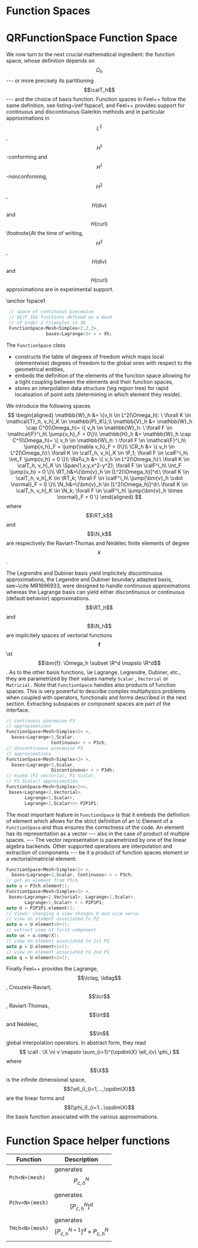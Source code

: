Function Spaces
===============





# QRFunctionSpace Function Space

We now turn to the next crucial mathematical ingredient: the function space,
whose definition depends on $$\Omega_h$$ --- or more precisely its partitioning
$$\calT_h$$ --- and the choice of basis function. Function spaces in Feel++
follow the same definition, see listing~\ref fspace1, and Feel++ provides
support for continuous and discontinuous Galerkin methods and in particular
approximations in $$L^2$$, $$H^1$$-conforming and $$H^1$$-nonconforming, $$H^2$$,
$$H(\mathrm{div})$$ and $$H(\mathrm{curl})$$\footnote{At the time of writing, $$H^2$$,
$$H(\mathrm{div})$$ and $$H(\mathrm{curl})$$ approximations are in experimental
support.

\anchor fspace1
```cpp
 // space of continuous piecewise
 // $$\P_3$$ functions defined on a mesh
 // of order 2 triangles in 3D
 FunctionSpace<Mesh<Simplex<2,2,3>,
               bases<Lagrange<3> > > Xh;
```


The `FunctionSpace`  class

 -  constructs the table of degrees of freedom which maps local (elementwise) degrees of
  freedom to the global ones with respect to the geometrical entities,
 -  embeds the definition of the elements of the function space allowing for a
  tight coupling between the elements and their function spaces,
 -  stores an interpolation data structure (\eg region tree) for rapid
  localisation of point sets (determining in which element they reside).


We introduce the following spaces
$$
  \begin{aligned}
    \mathbb{W}_h &= \{v_h \in L^2(\Omega_h): \ \forall K \in \mathcal{T}_h, v_h|_K
    \in \mathbb{P}_K\},\\
    \mathbb{V}_h &= \mathbb{W}_h \cap C^0(\Omega_h)= \{ v_h \in \mathbb{W}_h: \ \forall F \in
    \mathcal{F}^i_h\ \jump{v_h}_F = 0\}\\
    \mathbb{H}_h &= \mathbb{W}_h \cap C^1(\Omega_h)= \{ v_h \in \mathbb{W}_h: \ \forall F \in
    \mathcal{F}^i_h\ \jump{v_h}_F = \jump{\nabla v_h}_F = 0\}\\
    \CR_h &= \{ v_h \in L^2(\Omega_h):\ \forall K \in \calT_h, v_h|_K \in
    \P_1; \forall F \in \calF^i_h\ \int_F \jump{v_h} = 0 \}\\
    \RaTu_h &= \{ v_h \in L^2(\Omega_h):\ \forall K \in \calT_h, v_h|_K \in
    \Span{1,x,y,x^2-y^2}; \forall F \in \calF^i_h\ \int_F \jump{v_h} = 0 \}\\
    \RT_h&=\{\bm{v}_h \in [L^2(\Omega_h)]^d:\ \forall K \in \calT_h, v_h|_K \in
    \RT_k; \forall F \in \calF^i_h\ \jump{\bm{v}_h \cdot \normal}_F = 0 \}\\
    \N_h&=\{\bm{v}_h \in [L^2(\Omega_h)]^d:\ \forall K \in \calT_h, v_h|_K \in
    \N_k; \forall F \in \calF^i_h\ \jump{\bm{v}_h \times \normal}_F = 0 \}
  \end{aligned}
$$
where $$\RT_k$$ and $$\N_k$$ are respectively the Raviart-Thomas and N&eacute;d&eacute;lec finite
elements of degree $$k$$.

The Legrendre and Dubiner basis yield implicitely discontinuous
approximations, the Legendre and Dubiner boundary adapted basis,
see~\cite MR1696933, were designed to handle continuous approximations
whereas the Lagrange basis can yield either discontinuous or continuous
(default behavior) approximations.  $$\RT_h$$ and $$\N_h$$ are implicitely spaces
of vectorial functions $$\bm{f}$$ \st $$\bm{f}: \Omega_h \subset \R^d \mapsto
\R^d$$. As to the other basis functions, \ie Lagrange, Legrendre, Dubiner,
etc., they are parametrized by their values namely `Scalar`  ,
`Vectorial`  or `Matricial.`   Note that
`FunctionSpace`  handles also products of function spaces.  This is
very powerful to describe complex multiphysics problems when coupled with
operators, functionals and forms described in the next section. Extracting
subspaces or component spaces are part of the interface.

```cpp
// continuous piecewise P3
// approximations
FunctionSpace<Mesh<Simplex<2> >,
  bases<Lagrange<3,Scalar,
                 Continuous> > > P3ch;
// discontinuous piecewise P3
// approximations
FunctionSpace<Mesh<Simplex<2> >,
  bases<Lagrange<3,Scalar,
                 Discontinuous> > > P3dh;
// mixed (P2 vectorial, P1 scalar,
// P1 Scalar) approximation
FunctionSpace<Mesh<Simplex<2>>,
 bases<Lagrange<2,Vectorial>,
       Lagrange<1,Scalar>,
       Lagrange<1,Scalar>>> P2P1P1;
```

The most important feature in `FunctionSpace`  is that it embeds the
definition of element which allows for the strict definition of an \c
Element of a `FunctionSpace`  and thus ensures the correctness of the
code.  An element has its representation as a vector --- also in the
case of product of multiple spaces. --- The vector representation is
parametrized by one of the linear algebra backends. Other supported
operations are interpolation and extraction of components --- be it a
product of function spaces element or a vectorial/matricial element:

```cpp
FunctionSpace<Mesh<Simplex<2> >,
  bases<Lagrange<3,Scalar, Continuous> > > P3ch;
// get an element from P3ch
auto u = P3ch.element();
FunctionSpace<Mesh<Simplex<2> >,
 bases<Lagrange<2,Vectorial>, Lagrange<1,Scalar>,
       Lagrange<1,Scalar> > > P2P1P1;
auto U = P2P1P1.element();
// Views: changing a view changes U and vice versa
// view on element associated to P2
auto u = U.element<0>();
// extract view of first component
auto ux = u.comp(X);
// view on element associated to 1st P1
auto p = U.element<1>();
// view on element associated to 2nd P1
auto q = U.element<2>();
```

Finally Feel++ provides the Lagrange, $$\Iclag, \Idlag$$, Crouzeix-Raviart, $$\Icr$$,
Raviart-Thomas, $$\Irt$$ and N&eacute;d&eacute;lec, $$\In$$ global interpolation operators.
In abstract form, they read
$$
  \calI : \X \ni v \mapsto \sum_{i=1}^{\opdim\X} \ell_i(v) \phi_i
$$
where $$\X$$ is the infinite dimensional space, $$(\ell_i)_{i=1,...,\opdim\X}$$ are
the linear forms and $$(\phi_i)_{i=1...\opdim\X}$$ the basis function associated
with the various approximations.

# Function Space helper functions

Function        | Description
----------------|------------------------------
`Pch<N>(mesh)`  | generates $$P^N_{c,h}$$
`Pchv<N>(mesh)` | generates $$[P^N_{c,h}]^d$$
`THch<N>(mesh)` | generates $$[P^{N+1}_{c,h}]^d \times P^N_{c,h}$$

